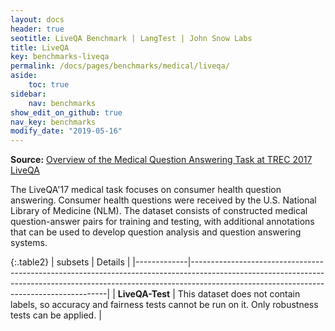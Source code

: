 ```yaml
---
layout: docs
header: true
seotitle: LiveQA Benchmark | LangTest | John Snow Labs
title: LiveQA
key: benchmarks-liveqa
permalink: /docs/pages/benchmarks/medical/liveqa/
aside:
    toc: true
sidebar:
    nav: benchmarks
show_edit_on_github: true
nav_key: benchmarks
modify_date: "2019-05-16"
---
```


<div class="h3-box" markdown="1">

**Source:** [Overview of the Medical Question Answering Task at TREC 2017 LiveQA](https://trec.nist.gov/pubs/trec26/papers/Overview-QA.pdf)

The LiveQA'17 medical task focuses on consumer health question answering. Consumer health questions were received by the U.S. National Library of Medicine (NLM). The dataset consists of constructed medical question-answer pairs for training and testing, with additional annotations that can be used to develop question analysis and question answering systems.

{:.table2}
| subsets       | Details                                                                                                                                                                                                           |
|-------------|---------------------------------------------------------------------------------------------------------------------------------------------------------------------------------------------------------------------|
| **LiveQA-Test**    | This dataset does not contain labels, so accuracy and fairness tests cannot be run on it. Only robustness tests can be applied.                             |

</div>